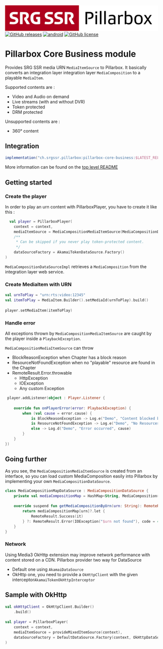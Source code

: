 [![Pillarbox logo](https://github.com/SRGSSR/pillarbox-apple/blob/main/docs/README-images/logo.jpg)](https://github.com/SRGSSR/pillarbox-android)
[![GitHub releases](https://img.shields.io/github/v/release/SRGSSR/pillarbox-android)](https://github.com/SRGSSR/pillarbox-android/releases)
[![android](https://img.shields.io/badge/android-21+-green)](https://github.com/SRGSSR/pillarbox-android)
[![GitHub license](https://img.shields.io/github/license/SRGSSR/pillarbox-android)](https://github.com/SRGSSR/pillarbox-android/blob/main/LICENSE)

# Pillarbox Core Business module

Provides SRG SSR media URN `MediaItemSource` to Pillarbox. It basically converts an integration layer integration layer `MediaComposition` to a
playable `MediaItem`.

Supported contents are :

- Video and Audio on demand
- Live streams (with and without DVR)
- Token protected
- DRM protected

Unsupported contents are :

- 360° content

## Integration

```gradle
implementation("ch.srgssr.pillarbox:pillarbox-core-business:$LATEST_RELEASE_VERSION")
```

More information can be found on the [top level README](../docs/README.md)

## Getting started

### Create the player

In order to play an urn content with PillarboxPlayer, you have to create it like this :

```kotlin
  val player = PillarboxPlayer(
    context = context,
    mediaItemSource = MediaCompositionMediaItemSource(MediaCompositionDataSourceImpl(application, IlHost.PROD)),
    /**
     * Can be skipped if you never play token-protected content.
     */
    dataSourceFactory = AkamaiTokenDataSource.Factory()
)
```

`MediaCompositionDataSourceImpl` retrieves a `MediaComposition` from the integration layer web service.

### Create MediaItem with URN

```kotlin
val urnToPlay = "urn:rts:video:12345"
val itemToPlay = MediaItem.Builder().setMediaId(urnToPlay).build()

player.setMediaItem(itemToPlay)
```

### Handle error

All exceptions thrown by `MediaCompositionMediaItemSource` are caught by the player inside a `PlaybackException`.

`MediaCompositionMediaItemSource` can throw

- BlockReasonException when Chapter has a block reason
- ResourceNotFoundException when no "playable" resource are found in the Chapter
- RemoteResult.Error.throwable
    - HttpException
    - IOException
    - Any custom Exception

```kotlin
 player.addListener(object : Player.Listener {

    override fun onPlayerError(error: PlaybackException) {
        when (val cause = error.cause) {
            is BlockReasonException -> Log.e("Demo", "Content blocked by ${cause.blockReason}")
            is ResourceNotFoundException -> Log.e("Demo", "No Resources found in the Chapter")
            else -> Log.d("Demo", "Error occurred", cause)
        }
    }
})
```

## Going further

As you see, the `MediaCompositionMediaItemSource` is created from an interface, so you can load custom MediaComposition easily into Pillarbox by
implementing your own `MediaCompositionDataSource`.

```kotlin
class MediaCompositionMapDataSource : MediaCompositionDataSource {
    private val mediaCompositionMap = HashMap<String, MediaComposition>()

    override suspend fun getMediaCompositionByUrn(urn: String): RemoteResult<MediaComposition> {
        return mediaCompositionMap[urn]?.let {
            RemoteResult.Success(it)
        } ?: RemoteResult.Error(IOException("$urn not found"), code = 404)
    }
}
```

### Network

Using Media3 OkHttp extension may improve network performance with content stored on a CDN. Pillarbox provider two way for DataSource

- Default one using `AkamaiDataSource`
- OkHttp one, you need to provide a `OkHttpClient` with the given interceptor`AkamaiTokenOkHttpInterceptor`

## Sample with OkHttp

```kotlin
val okHttpClient = OkHttpClient.Builder()
    .build()

val player = PillarboxPlayer(
    context = context,
    mediaItemSource = provideMixedItemSource(context),
    dataSourceFactory = DefaultDataSource.Factory(context, OkHttpDataSource.Factory(okHttpClient))
)
```
